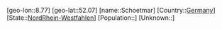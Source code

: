﻿---
location: [52.07,8.77]
type: City
tags:
- geo/City


SpocWebEntityId: 34152
isDeleted: false
confidential: public

---
[geo-lon::8.77]
[geo-lat::52.07]
[name::Schoetmar]
[Country::[Germany](geo/Continent/Europe/Germany.md)]
[State::[NordRhein-Westfahlen](NordRhein-Westfahlen)]
[Population::]
[Unknown::]

